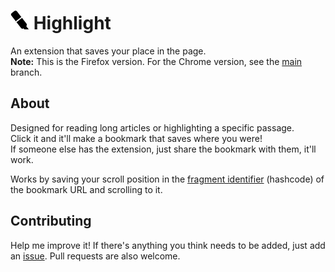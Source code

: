 # <img src="icon.png" height="30"> Highlight
An extension that saves your place in the page.   
**Note:** This is the Firefox version. For the Chrome version, see the [main](https://github.com/barhatsor/highlight/tree/main) branch.

## About
Designed for reading long articles or highlighting a specific passage.  
Click it and it'll make a bookmark that saves where you were!  
If someone else has the extension, just share the bookmark with them, it'll work.

Works by saving your scroll position in the [fragment identifier](https://en.wikipedia.org/wiki/URI_fragment) (hashcode) of the bookmark URL and scrolling to it.

## Contributing
Help me improve it! If there's anything you think needs to be added, just add an [issue](https://github.com/barhatsor/highlight/issues/new). Pull requests are also welcome.
